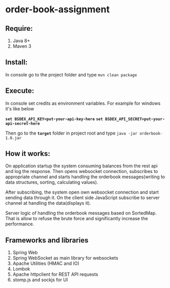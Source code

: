 # order-book-assignment

## Require:
1. Java 8+
2. Maven 3

## Install:
In console go to the project folder and type `mvn clean package`

## Execute:
In console set credits as environment variables. For example for windows it's like below

**`set BSDEX_API_KEY=put-your-api-key-here`**
**`set BSDEX_API_SECRET=put-your-api-secret-here`**

Then go to the **`target`** folder in project root and type `java -jar orderbook-1.0.jar`

## How it works:
On application startup the system consuming balances from the rest api and log the response.
Then opens websocket connection, subscribes to appropriate channel 
and starts handling the orderbook messages(writing to data structures, sorting, calculating values).

After subscribing, the system open own websocket connection and start sending data through it.
On the client side JavaScript subscribe to server channel at handling the data(displays it).

Server logic of handling the orderbook messages based on SortedMap. 
That is allow to refuse the brute force and significantly increase the performance.

## Frameworks and libraries
1. Spring Web
2. Spring WebSocket as main library for websockets
3. Apache Utilities (HMAC and IO)
4. Lombok
5. Apache httpclient for REST API requests
6. stomp.js and sockjs for UI
